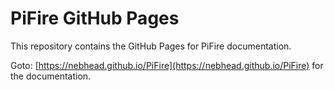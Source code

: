# PiFire GitHub Pages
This repository contains the GitHub Pages for PiFire documentation.

Goto: [https://nebhead.github.io/PiFire](https://nebhead.github.io/PiFire) for the documentation.